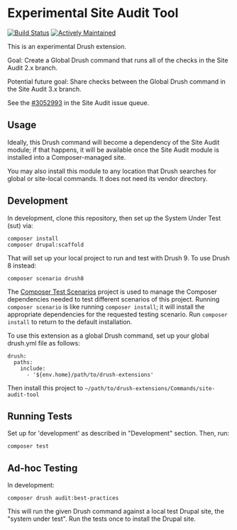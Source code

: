 Experimental Site Audit Tool
============================

[![Build Status](https://travis-ci.org/pantheon-systems/site-audit-tool.svg?branch=master)](https://travis-ci.org/pantheon-systems/site-audit-tool)
[![Actively Maintained](https://img.shields.io/badge/Pantheon-Actively_Maintained-yellow?logo=pantheon&color=FFDC28)](https://pantheon.io/docs/oss-support-levels#actively-maintained)


This is an experimental Drush extension.

Goal: Create a Global Drush command that runs all of the checks in the Site Audit 2.x branch.

Potential future goal: Share checks between the Global Drush command in the Site Audit 3.x branch.

See the [#3052993](https://www.drupal.org/project/site_audit/issues/3052993) in the Site Audit issue queue.

Usage
-----

Ideally, this Drush command will become a dependency of the Site Audit module; if that happens, it will be available once the Site Audit module is installed into a Composer-managed site.

You may also install this module to any location that Drush searches for global or site-local commands. It does not need its vendor directory.

Development
-----------

In development, clone this repository, then set up the System Under Test (sut) via:
```
composer install
composer drupal:scaffold
```
That will set up your local project to run and test with Drush 9. To use Drush 8 instead:
```
composer scenario drush8
```
The [Composer Test Scenarios](https://github.com/g1a/composer-test-scenarios) project is used to manage the Composer dependencies needed to test different scenarios of this project. Running `composer scenario` is like running `composer install`; it will install the appropriate dependencies for the requested testing scenario. Run `composer install` to return to the default installation.

To use this extension as a global Drush command, set up your global drush.yml file as follows:


```
drush:
  paths:
    include:
      - '${env.home}/path/to/drush-extensions'
```

Then install this project to `~/path/to/drush-extensions/Commands/site-audit-tool`

Running Tests
-------------

Set up for 'development' as described in "Development" section. Then, run:
```
composer test
```

Ad-hoc Testing
--------------

In development:
```
composer drush audit:best-practices
```
This will run the given Drush command against a local test Drupal site, the "system under test". Run the tests once to install the Drupal site.
